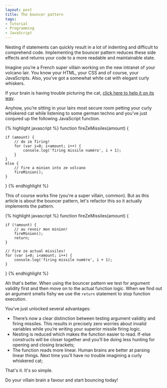 ```yaml
---
layout: post
title: The bouncer pattern
tags:
- Tutorial
- Programming
- JavaScript
---
```


Nesting if statements can quickly result in a lot of indenting and difficult to comprehend code. Implementing the bouncer pattern reduces these side effects and returns your code to a more readable and maintainable state.

Imagine you’re a French super villain working on the new intranet of your volcano lair. You know your HTML, your CSS and of course, your JavaScripts. Also, you’ve got a somewhat white cat with elegant curly whiskers.

If your brain is having trouble picturing the cat, [click here to help it on its way](/media/bouncer/cat.jpg).

Anyhow, you’re sitting in your lairs most secure room petting your curly whiskered cat while listening to some german techno and you’ve just conjured up the following JavaScript function.

{% highlight javascript %}
function fireZeMissiles(amount) {

    if (amount) {
        // do ze firing!
        for (var i=0; i<amount; i++) {
            console.log('firing missile numéro', i + 1);
        }
    }
    else {
        // fire a minion into ze volcano
        fireMinion();
    }
    
}
{% endhighlight %}

This of course works fine (you're a super villain, common). But as this article is about the bouncer pattern, let's refactor this so it actually implements the pattern.

{% highlight javascript %}
function fireZeMissiles(amount) {

    if (!amount) {
        // au revoir mon minion!
        fireMinion();
        return;
    }
    
    // fire ze actual missiles!
    for (var i=0; i<amount; i++) {
        console.log('firing missile numéro', i + 1);
    }
    
}
{% endhighlight %}

Ah that's better. When using the bouncer pattern we test for argument validity first and then move on to the actual function logic. When we find out an argument smells fishy we use the `return` statement to stop function execution.

You've just unlocked several advantages:

- There’s now a clear distinction between testing argument validity and firing missiles. This results in precisely zero worries about invalid variables while you’re writing your superior missile firing logic.
- Nesting is reduced which makes the function easier to read. If-else constructs will be closer together and you’ll be doing less hunting for opening and closing brackets;
- The function reads more linear. Human brains are better at parsing linear things. Next time you’ll have no trouble imagining a curly whiskered cat;

That's it. It's so simple.

Do your villain brain a favour and start bouncing today!
